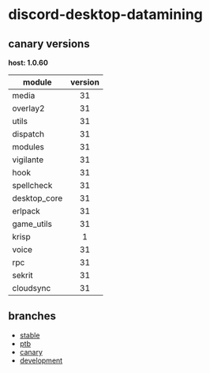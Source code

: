 # discord-desktop-datamining

## canary versions

**host: 1.0.60**

| module | version |
| ------ | :-----: |
| media | 31 |
| overlay2 | 31 |
| utils | 31 |
| dispatch | 31 |
| modules | 31 |
| vigilante | 31 |
| hook | 31 |
| spellcheck | 31 |
| desktop_core | 31 |
| erlpack | 31 |
| game_utils | 31 |
| krisp | 1 |
| voice | 31 |
| rpc | 31 |
| sekrit | 31 |
| cloudsync | 31 |

## branches

- [stable](https://github.com/OpenAsar/discord-desktop-datamining/tree/stable)
- [ptb](https://github.com/OpenAsar/discord-desktop-datamining/tree/ptb)
- [canary](https://github.com/OpenAsar/discord-desktop-datamining/tree/canary)
- [development](https://github.com/OpenAsar/discord-desktop-datamining/tree/development)